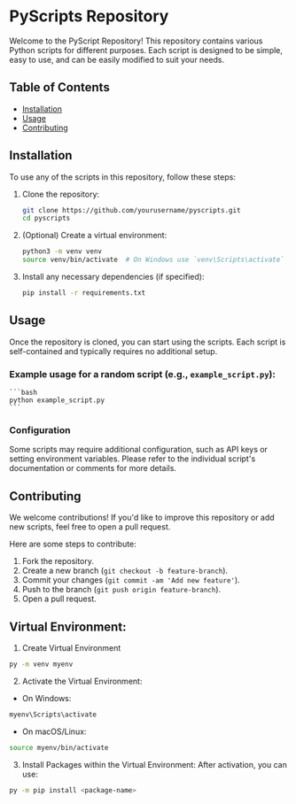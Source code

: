 # PyScripts Repository

Welcome to the PyScript Repository! This repository contains various Python scripts for different purposes. Each script is designed to be simple, easy to use, and can be easily modified to suit your needs.

## Table of Contents
- [Installation](#installation)
- [Usage](#usage)
- [Contributing](#contributing)

## Installation

To use any of the scripts in this repository, follow these steps:

1. Clone the repository:

    ```bash
    git clone https://github.com/yourusername/pyscripts.git
    cd pyscripts
    ```

2. (Optional) Create a virtual environment:

    ```bash
    python3 -m venv venv
    source venv/bin/activate  # On Windows use `venv\Scripts\activate`
    ```

3. Install any necessary dependencies (if specified):

    ```bash
    pip install -r requirements.txt
    ```

## Usage

Once the repository is cloned, you can start using the scripts. Each script is self-contained and typically requires no additional setup.

### Example usage for a random script (e.g., `example_script.py`):

    ```bash
    python example_script.py
    ```

### Configuration

Some scripts may require additional configuration, such as API keys or setting environment variables. Please refer to the individual script's documentation or comments for more details.

## Contributing

We welcome contributions! If you'd like to improve this repository or add new scripts, feel free to open a pull request.

Here are some steps to contribute:
1. Fork the repository.
2. Create a new branch (`git checkout -b feature-branch`).
3. Commit your changes (`git commit -am 'Add new feature'`).
4. Push to the branch (`git push origin feature-branch`).
5. Open a pull request.


## Virtual Environment:

1. Create Virtual Environment
```bash
py -m venv myenv
```

2. Activate the Virtual Environment:
 - On Windows:
```bash
myenv\Scripts\activate
```
 - On macOS/Linux:
```bash
source myenv/bin/activate
```

3. Install Packages within the Virtual Environment: After activation, you can use:
```bash
py -m pip install <package-name>
```
